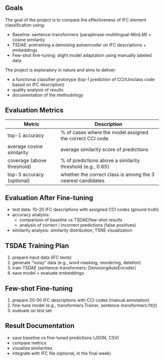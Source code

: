## Goals
The goal of the project is to compare the effectiveness of IFC element classification using:

- Baseline: sentence-transformers (paraphrase-multilingual-MiniLM) + cosine similarity
- TSDAE: pretraining a denoising autoencoder on IFC descriptions + embeddings
- Few-shot fine-tuning: slight model adaptation using manually labeled data

The project is exploratory in nature and aims to deliver:
- a functional classifier prototype (top-1 prediction of CCI/Uniclass code based on IFC description)
- quality analysis of results
- documentation of the methodology

## Evaluation Metrics

| Metric                | Description                                                                 |
|-----------------------|-----------------------------------------------------------------------------|
| top-1 accuracy        | % of cases where the model assigned the correct CCI code                    |
| average cosine similarity | average similarity score of predictions                                   |
| coverage (above threshold) | % of predictions above a similarity threshold (e.g., 0.65)              |
| top-3 accuracy (optional) | whether the correct class is among the 3 nearest candidates               |

## Evaluation After Fine-tuning

- test data: 10–20 IFC descriptions with assigned CCI codes (ground truth)
- accuracy analysis:
  - comparison of baseline vs TSDAE/few-shot results
  - analysis of correct / incorrect predictions (false positives)
- similarity analysis: similarity distribution, TSNE visualization

## TSDAE Training Plan

1) prepare input data (IFC texts)
2) generate "noisy" data (e.g., word masking, reordering, deletion)
3) train TSDAE (sentence-transformers: DenoisingAutoEncoder)
4) save model + evaluate embeddings

## Few-shot Fine-tuning

1) prepare 20–50 IFC descriptions with CCI codes (manual annotation)
2) fine-tune model (e.g., transformers.Trainer, sentence-transformers.fit())
3) evaluate on test set

## Result Documentation
- save baseline vs fine-tuned predictions (JSON, CSV)
- compare metrics
- visualize similarities
- integrate with IFC file (optional, in the final week)
